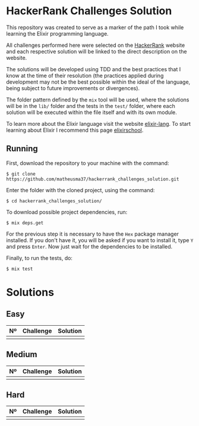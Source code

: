 # HackerRank Challenges Solution

This repository was created to serve as a marker of the path I took while learning the Elixir programming language.

All challenges performed here were selected on the [HackerRank](https://www.hackerrank.com) website and each respective solution will be linked to the direct description on the website.

The solutions will be developed using TDD and the best practices that I know at the time of their resolution (the practices applied during development may not be the best possible within the ideal of the language, being subject to future improvements or divergences).

The folder pattern defined by the `mix` tool will be used, where the solutions will be in the `lib/` folder and the tests in the `test/` folder, where each solution will be executed within the file itself and with its own module.

To learn more about the Elixir language visit the website [elixir-lang](https://elixir-lang.org/). To start learning about Elixir I recommend this page [elixirschool](https://elixirschool.com/).

## Running

First, download the repository to your machine with the command:
```
$ git clone https://github.com/matheusma37/hackerrank_challenges_solution.git
```

Enter the folder with the cloned project, using the command:
```
$ cd hackerrank_challenges_solution/
```

To download possible project dependencies, run:
```
$ mix deps.get
```

For the previous step it is necessary to have the `Hex` package manager installed. If you don't have it, you will be asked if you want to install it, type `Y` and press `Enter`. Now just wait for the dependencies to be installed.

Finally, to run the tests, do:
```
$ mix test
```

# Solutions

## Easy

<table>
  <thead>
    <tr>
      <th>
        Nº
      </th>
      <th>
        Challenge
      </th>
      <th>
        Solution
      </th>
    </tr>
  </thead>
  <tbody>
    <tr>
      <td></td>
      <td></td>
      <td></td>
    </tr>
  </tbody>
</table>

## Medium

<table>
  <thead>
    <tr>
      <th>
        Nº
      </th>
      <th>
        Challenge
      </th>
      <th>
        Solution
      </th>
    </tr>
  </thead>
  <tbody>
    <tr>
      <td></td>
      <td></td>
      <td></td>
    </tr>
  </tbody>
</table>

## Hard

<table>
  <thead>
    <tr>
      <th>
        Nº
      </th>
      <th>
        Challenge
      </th>
      <th>
        Solution
      </th>
    </tr>
  </thead>
  <tbody>
    <tr>
      <td></td>
      <td></td>
      <td></td>
    </tr>
  </tbody>
</table>

